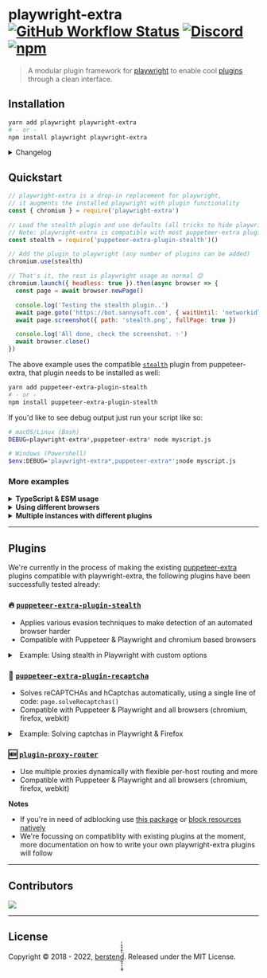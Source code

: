 # playwright-extra [![GitHub Workflow Status](https://img.shields.io/github/workflow/status/berstend/puppeteer-extra/Test/master)](https://github.com/berstend/puppeteer-extra/actions) [![Discord](https://img.shields.io/discord/737009125862408274)](https://extra.community) [![npm](https://img.shields.io/npm/v/playwright-extra.svg)](https://www.npmjs.com/package/playwright-extra)

> A modular plugin framework for [playwright](https://github.com/microsoft/playwright) to enable cool [plugins](#plugins) through a clean interface.

## Installation

```bash
yarn add playwright playwright-extra
# - or -
npm install playwright playwright-extra
```

<details>
 <summary>Changelog</summary>

> Please check the `announcements` channel in our [discord server](https://extra.community) until we've automated readme updates. :)

- **v4.3**
  - Rerelease due to versioning issues with previous beta packages
- **v3.3**
  - Initial public release
  </details>

## Quickstart

```js
// playwright-extra is a drop-in replacement for playwright,
// it augments the installed playwright with plugin functionality
const { chromium } = require('playwright-extra')

// Load the stealth plugin and use defaults (all tricks to hide playwright usage)
// Note: playwright-extra is compatible with most puppeteer-extra plugins
const stealth = require('puppeteer-extra-plugin-stealth')()

// Add the plugin to playwright (any number of plugins can be added)
chromium.use(stealth)

// That's it, the rest is playwright usage as normal 😊
chromium.launch({ headless: true }).then(async browser => {
  const page = await browser.newPage()

  console.log('Testing the stealth plugin..')
  await page.goto('https://bot.sannysoft.com', { waitUntil: 'networkidle' })
  await page.screenshot({ path: 'stealth.png', fullPage: true })

  console.log('All done, check the screenshot. ✨')
  await browser.close()
})
```

The above example uses the compatible [`stealth`](/packages/puppeteer-extra-plugin-stealth) plugin from puppeteer-extra, that plugin needs to be installed as well:

```bash
yarn add puppeteer-extra-plugin-stealth
# - or -
npm install puppeteer-extra-plugin-stealth
```

If you'd like to see debug output just run your script like so:

```bash
# macOS/Linux (Bash)
DEBUG=playwright-extra*,puppeteer-extra* node myscript.js

# Windows (Powershell)
$env:DEBUG='playwright-extra*,puppeteer-extra*';node myscript.js
```

### More examples

<details>
 <summary><strong>TypeScript & ESM usage</strong></summary><br/>

`playwright-extra` and most plugins are written in TS, so you get perfect type support out of the box. :)

```ts
// playwright-extra is a drop-in replacement for playwright,
// it augments the installed playwright with plugin functionality
import { chromium } from 'playwright-extra'

// Load the stealth plugin and use defaults (all tricks to hide playwright usage)
// Note: playwright-extra is compatible with most puppeteer-extra plugins
import StealthPlugin from 'puppeteer-extra-plugin-stealth'

// Add the plugin to playwright (any number of plugins can be added)
chromium.use(StealthPlugin())

// ...(the rest of the quickstart code example is the same)
chromium.launch({ headless: true }).then(async browser => {
  const page = await browser.newPage()

  console.log('Testing the stealth plugin..')
  await page.goto('https://bot.sannysoft.com', { waitUntil: 'networkidle' })
  await page.screenshot({ path: 'stealth.png', fullPage: true })

  console.log('All done, check the screenshot. ✨')
  await browser.close()
})
```

New to Typescript? Here it is in 30 seconds or less 😄:

```bash
# Optional: If you don't have yarn yet
npm i --global yarn

# Optional: Create new package.json if it's a new project
yarn init -y

# Add basic typescript dependencies
yarn add --dev typescript @types/node esbuild esbuild-register

# Bootstrap a tsconfig.json
yarn tsc --init --target ES2020 --lib ES2020 --module commonjs --rootDir src --outDir dist

# Add dependencies used in the quick start example
yarn add playwright playwright-extra puppeteer-extra-plugin-stealth

# Create source folder for the .ts files
mkdir src

# Now place the example code above in `src/index.ts`

# Run the typescript code without the need of compiling it first
node -r esbuild-register src/index.ts

# You can now add Typescript to your CV 🎉
```

</details>
<details>
 <summary><strong>Using different browsers</strong></summary><br/>

```ts
// Any browser supported by playwright can be used with plugins
import { chromium, firefox, webkit } from 'playwright-extra'

chromium.use(plugin)
firefox.use(plugin)
webkit.use(plugin)
```

</details>
<details>
 <summary><strong>Multiple instances with different plugins</strong></summary><br/>

Node.js imports are cached, therefore the default `chromium`, `firefox`, `webkit` export from `playwright-extra` will always return the same playwright instance.

```ts
// Use `addExtra` to create a fresh and independent instance
import playwright from 'playwright'
import { addExtra } from 'playwright-extra'

const chromium1 = addExtra(playwright.chromium)
const chromium2 = addExtra(playwright.chromium)

chromium1.use(onePlugin)
chromium2.use(anotherPlugin)
// chromium1 and chromium2 are independent
```

</details>

---

## Plugins

We're currently in the process of making the existing [puppeteer-extra](/packages/puppeteer-extra) plugins compatible with playwright-extra, the following plugins have been successfully tested already:

### 🔥 [`puppeteer-extra-plugin-stealth`](/packages/puppeteer-extra-plugin-stealth)

- Applies various evasion techniques to make detection of an automated browser harder
- Compatible with Puppeteer & Playwright and chromium based browsers

<details>
<summary>&nbsp;&nbsp;Example: Using stealth in Playwright with custom options</summary>

```js
// The stealth plugin is optimized for chromium based browsers currently
import { chromium } from 'playwright-extra'

import StealthPlugin from 'puppeteer-extra-plugin-stealth'
chromium.use(StealthPlugin())

// New way to overwrite the default options of stealth evasion plugins
// https://github.com/berstend/puppeteer-extra/tree/master/packages/puppeteer-extra-plugin-stealth/evasions
chromium.plugins.setDependencyDefaults('stealth/evasions/webgl.vendor', {
  vendor: 'Bob',
  renderer: 'Alice'
})

// That's it, the rest is playwright usage as normal 😊
chromium.launch({ headless: true }).then(async browser => {
  const page = await browser.newPage()

  console.log('Testing the webgl spoofing feature of the stealth plugin..')
  await page.goto('https://webglreport.com', { waitUntil: 'networkidle' })
  await page.screenshot({ path: 'webgl.png', fullPage: true })

  console.log('All done, check the screenshot. ✨')
  await browser.close()
})
```

</details>

### 🏴 [`puppeteer-extra-plugin-recaptcha`](/packages/puppeteer-extra-plugin-recaptcha)

- Solves reCAPTCHAs and hCaptchas automatically, using a single line of code: `page.solveRecaptchas()`
- Compatible with Puppeteer & Playwright and all browsers (chromium, firefox, webkit)
<details>
<summary>&nbsp;&nbsp;Example: Solving captchas in Playwright & Firefox</summary>

```js
// Any browser (chromium, webkit, firefox) can be used
import { firefox } from 'playwright-extra'

import RecaptchaPlugin from 'puppeteer-extra-plugin-recaptcha'
firefox.use(
  RecaptchaPlugin({
    provider: {
      id: '2captcha',
      token: process.env.TWOCAPTCHA_TOKEN || 'YOUR_API_KEY'
    }
  })
)

// Works in headless as well, just so you can see it in action
firefox.launch({ headless: false }).then(async browser => {
  const context = await browser.newContext()
  const page = await context.newPage()
  const url = 'https://www.google.com/recaptcha/api2/demo'
  await page.goto(url, { waitUntil: 'networkidle' })

  console.log('Solving captchas..')
  await page.solveRecaptchas()

  await Promise.all([
    page.waitForNavigation({ waitUntil: 'networkidle' }),
    page.click(`#recaptcha-demo-submit`)
  ])

  const content = await page.content()
  const isSuccess = content.includes('Verification Success')
  console.log('Done', { isSuccess })
  await browser.close()
})
```

</details>

### 🆕 [`plugin-proxy-router`](/packages/plugin-proxy-router)

- Use multiple proxies dynamically with flexible per-host routing and more
- Compatible with Puppeteer & Playwright and all browsers (chromium, firefox, webkit)

**Notes**

- If you're in need of adblocking use [this package](https://www.npmjs.com/package/@cliqz/adblocker-playwright) or [block resources natively](https://github.com/berstend/puppeteer-extra/wiki/Block-resources-without-request-interception)
- We're focussing on compatiblity with existing plugins at the moment, more documentation on how to write your own playwright-extra plugins will follow

---

## Contributors

<a href="https://github.com/berstend/puppeteer-extra/graphs/contributors">
  <img src="https://contributors-img.firebaseapp.com/image?repo=berstend/puppeteer-extra" />
</a>

---

## License

Copyright © 2018 - 2022, [berstend̡̲̫̹̠̖͚͓̔̄̓̐̄͛̀͘](https://github.com/berstend). Released under the MIT License.

<!--
  Reference links
-->

[playwright-extra]: https://github.com/berstend/puppeteer-extra/tree/master/packages/playwright-extra
[puppeteer-extra]: https://github.com/berstend/puppeteer-extra/tree/master/packages/puppeteer-extra
[`puppeteer-extra`]: https://github.com/berstend/puppeteer-extra/tree/master/packages/puppeteer-extra
